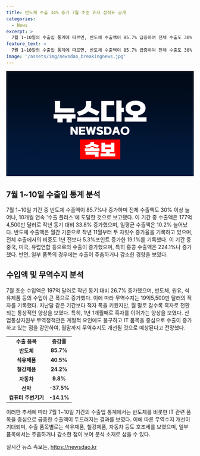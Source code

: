 ```yaml
---
title: 반도체 수출 34% 증가 7월 초순 효자 성적표 공개
categories:
  - News
excerpt: >
  7월 1~10일의 수출입 통계에 따르면, 반도체 수출액이 85.7% 급증하여 전체 수출도 30% 이상 증가했으며, 10개월 연속으로 수출 플러스 지속됨. 반도체를 비롯한 IT 제품 수출이 증가하고, 월간 수출에서 반도체 수출 비중도 늘어났음. 이에 따라 무역수지는 19억5,500만달러 적자를 기록했지만, 조익노 산업통상자원부 무역정책관은 월말까지 수출품이 몰리면서 흑자로 전환될 것으로 전망함.
feature_text: >
  7월 1~10일의 수출입 통계에 따르면, 반도체 수출액이 85.7% 급증하여 전체 수출도 30% 이상 증가했으며, 10개월 연속으로 수출 플러스 지속됨. 반도체를 비롯한 IT 제품 수출이 증가하고, 월간 수출에서 반도체 수출 비중도 늘어났음. 이에 따라 무역수지는 19억5,500만달러 적자를 기록했지만, 조익노 산업통상자원부 무역정책관은 월말까지 수출품이 몰리면서 흑자로 전환될 것으로 전망함.
image: '/assets/img/newsdao_breakingnews.jpg'
---
```


<p><img src="/assets/img/newsdao_breakingnews.jpg" alt="cryptoinkorea 속보" /></p>

<h2 data-ke-size="size26">7월 1~10일 수출입 통계 분석</h2>

<p data-ke-size="size16">7월 1~10일 기간 중 반도체 수출액이 85.7%나 증가하며 전체 수출액도 30% 이상 늘어나, 10개월 연속 '수출 플러스'에 도달한 것으로 보고됐다. 이 기간 중 수출액은 177억4,500만 달러로 작년 동기 대비 33.8% 증가했으며, 일평균 수출액은 10.2% 늘어났다. 반도체 수출액은 월간 기준으로 작년 11월부터 두 자릿수 증가율을 기록하고 있으며, 전체 수출에서의 비중도 1년 전보다 5.3%포인트 증가한 19.1%를 기록했다. 이 기간 중 중국, 미국, 유럽연합 등으로의 수출이 증가했으며, 특히 홍콩 수출액은 224.1%나 증가했다. 반면, 일부 품목의 경우에는 수출이 주춤하거나 감소한 경향을 보였다.</p>

<h2 data-ke-size="size26">수입액 및 무역수지 분석</h2>

<p data-ke-size="size16">7월 초순 수입액은 197억 달러로 작년 동기 대비 26.7% 증가했으며, 반도체, 원유, 석유제품 등의 수입이 큰 폭으로 증가했다. 이에 따라 무역수지는 19억5,500만 달러의 적자를 기록했다. 지난달 같은 기간보다 적자 폭을 키웠지만, 월 말로 갈수록 흑자로 전환되는 통상적인 양상을 보였다. 특히, 1년 1개월째로 흑자를 이어가는 양상을 보였다. 산업통상자원부 무역정책관은 계절적 요인에도 불구하고 IT 품목을 중심으로 수출이 증가하고 있는 점을 감안하여, 월말까지 무역수지도 개선될 것으로 예상된다고 전망했다.</p>

<table>
   <tbody>
      <tr>
         <td style="text-align: center; height: 17px;"><b>수출 품목</b></td>
         <td style="text-align: center; height: 17px;"><b>증감률</b></td>
      </tr>
      <tr>
         <td style="text-align: center; height: 17px;"><b>반도체</b></td>
         <td style="text-align: center; height: 17px;"><b>85.7%</b></td>
      </tr>
      <tr>
         <td style="text-align: center; height: 17px;"><b>석유제품</b></td>
         <td style="text-align: center; height: 17px;"><b>40.5%</b></td>
      </tr>
      <tr>
         <td style="text-align: center; height: 17px;"><b>철강제품</b></td>
         <td style="text-align: center; height: 17px;"><b>24.2%</b></td>
      </tr>
      <tr>
         <td style="text-align: center; height: 17px;"><b>자동차</b></td>
         <td style="text-align: center; height: 17px;"><b>9.8%</b></td>
      </tr>
      <tr>
         <td style="text-align: center; height: 17px;"><b>선박</b></td>
         <td style="text-align: center; height: 17px;"><b>-37.5%</b></td>
      </tr>
      <tr>
         <td style="text-align: center; height: 17px;"><b>컴퓨터 주변기기</b></td>
         <td style="text-align: center; height: 17px;"><b>-14.1%</b></td>
      </tr>
   </tbody>
</table>

<p data-ke-size="size16">이러한 추세에 따라 7월 1~10일 기간의 수출입 통계에서는 반도체를 비롯한 IT 관련 품목을 중심으로 급증한 수출액이 두드러지는 결과를 보였다. 이에 따른 무역수지 개선이 기대되며, 수출 품목별로는 석유제품, 철강제품, 자동차 등도 호조세를 보였으며, 일부 품목에서는 주춤하거나 감소한 점이 보여 분석 소재로 삼을 수 있다.</p>
실시간 뉴스 속보는, <a href="https://newsdao.kr" rel="dofollow">https://newsdao.kr</a>


